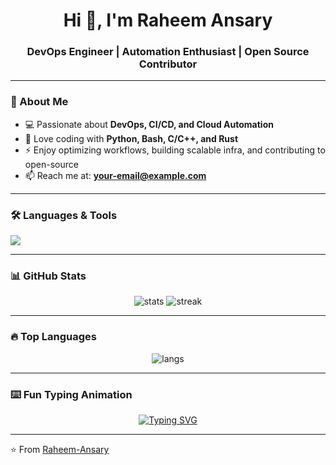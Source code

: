 <h1 align="center">Hi 👋, I'm Raheem Ansary</h1>
<h3 align="center">DevOps Engineer | Automation Enthusiast | Open Source Contributor</h3>

---

### 🚀 About Me
- 💻 Passionate about **DevOps, CI/CD, and Cloud Automation**
- 🐍 Love coding with **Python, Bash, C/C++, and Rust**
- ⚡ Enjoy optimizing workflows, building scalable infra, and contributing to open-source
- 📫 Reach me at: **your-email@example.com**

---

### 🛠️ Languages & Tools
<p align="left">
  <img src="https://skillicons.dev/icons?i=python,bash,cpp,rust,docker,kubernetes,git,linux,ansible,terraform,aws" />
</p>

---

### 📊 GitHub Stats
<p align="center">
  <img src="https://github-readme-stats.vercel.app/api?username=Raheem-Ansary&show_icons=true&theme=tokyonight" alt="stats" />
  <img src="https://github-readme-streak-stats.herokuapp.com/?user=Raheem-Ansary&theme=tokyonight" alt="streak" />
</p>

---

### 🔥 Top Languages
<p align="center">
  <img src="https://github-readme-stats.vercel.app/api/top-langs/?username=Raheem-Ansary&layout=compact&theme=tokyonight" alt="langs" />
</p>



---

### ⌨️ Fun Typing Animation
<p align="center">
  <a href="https://git.io/typing-svg">
    <img src="https://readme-typing-svg.demolab.com?font=Fira+Code&pause=1000&color=00F720&center=true&vCenter=true&width=435&lines=DevOps+Engineer;Python%2C+Bash%2C+C%2FC%2B%2B%2C+Rust;Cloud+%26+Automation;Always+Learning+%26+Building" alt="Typing SVG" />
  </a>
</p>

---

⭐️ From [Raheem-Ansary](https://github.com/Raheem-Ansary)
